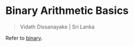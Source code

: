 # Binary Arithmetic Basics

> Vidath Dissanayake | Sri Lanka

Refer to [binary](../../../../../general/encoding/binary/binary.md).